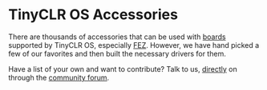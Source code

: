 # TinyCLR OS Accessories

There are thousands of accessories that can be used with [boards](../boards/intro.html) supported by TinyCLR OS, especially [FEZ](../../hardware/products/fez.html). However, we have hand picked a few of our favorites and then built the necessary drivers for them.

Have a list of your own and want to contribute? Talk to us, [directly](https://www.ghielectronics.com/contact) on through the [community forum](https://forums.ghielectronics.com/).
